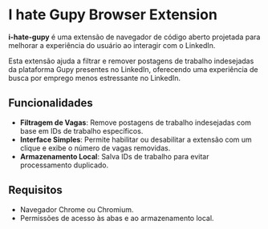 # I hate Gupy Browser Extension

**i-hate-gupy** é uma extensão de navegador de código aberto projetada para melhorar a experiência do usuário ao interagir com o LinkedIn. 

Esta extensão ajuda a filtrar e remover postagens de trabalho indesejadas da plataforma Gupy presentes no LinkedIn, oferecendo uma experiência de busca por emprego menos estressante no LinkedIn.

## Funcionalidades

- **Filtragem de Vagas**: Remove postagens de trabalho indesejadas com base em IDs de trabalho específicos.
- **Interface Simples**: Permite habilitar ou desabilitar a extensão com um clique e exibe o número de vagas removidas.
- **Armazenamento Local**: Salva IDs de trabalho para evitar processamento duplicado.

## Requisitos

- Navegador Chrome ou Chromium.
- Permissões de acesso às abas e ao armazenamento local.
